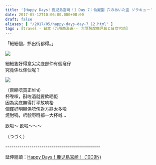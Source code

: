 ```yaml
---
title: '[Happy Days！鹿児島宮崎！] Day 7：仙巌園 穴のあいた盃 ソラキュー'
date: 2017-05-12T10:06:00.000+08:00
draft: false
aliases: [ "/2017/05/happy-days-day-7_12.html" ]
tags : [travel - 日本（九州西海道）・ 大隅薩摩鹿児島と日向宮崎]
---
```


「細細個，拎出街都得。」  

![](/images/kojkmi7d18.jpg)

細細隻好得意尖尖底部仲有個窿仔  
究竟係乜傢伙呢？  

![](/images/kojkmi7d18a.jpg)

（齋睇唔買正hihi）  
杯嚟㗎，斟咗酒就要飲晒佢  
因為尖底無得打平放响枱  
個窿好明顯係唔俾對方斟太多啦  
焼酎喎，唔駛嘢嘢都一大杯嘅...  
  
  
飲啦～ 飲啦～～～  
  
  
  
  
（つづく）  
  
\-----------------------------------------------  
  
延伸閱讀：[Happy Days！鹿児島宮崎！ (10D9N)](https://hidie.net/kojkmi10d9n/)
